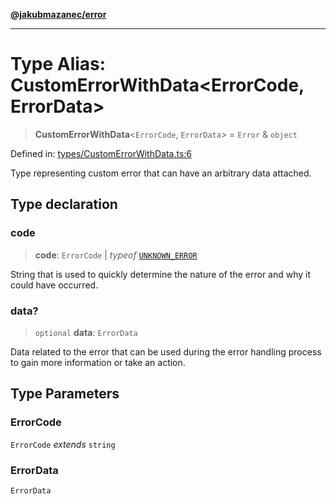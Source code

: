 [**@jakubmazanec/error**](../README.md)

---

# Type Alias: CustomErrorWithData\<ErrorCode, ErrorData\>

> **CustomErrorWithData**\<`ErrorCode`, `ErrorData`\> = `Error` & `object`

Defined in:
[types/CustomErrorWithData.ts:6](https://github.com/jakubmazanec/tools/blob/a9ba87d349a220bbed24d161794f90a6ba6009e5/packages/error/source/types/CustomErrorWithData.ts#L6)

Type representing custom error that can have an arbitrary data attached.

## Type declaration

### code

> **code**: `ErrorCode` \| _typeof_ [`UNKNOWN_ERROR`](../variables/UNKNOWN_ERROR.md)

String that is used to quickly determine the nature of the error and why it could have occurred.

### data?

> `optional` **data**: `ErrorData`

Data related to the error that can be used during the error handling process to gain more
information or take an action.

## Type Parameters

### ErrorCode

`ErrorCode` _extends_ `string`

### ErrorData

`ErrorData`
